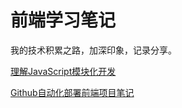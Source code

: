 # 前端学习笔记
我的技术积累之路，加深印象，记录分享。


[理解JavaScript模块化开发](https://github.com/xiaqi129/blog-notes/blob/master/%E7%90%86%E8%A7%A3JavaScript%E6%A8%A1%E5%9D%97%E5%8C%96%E5%BC%80%E5%8F%91.md)

[Github自动化部署前端项目笔记](https://github.com/xiaqi129/blog-notes/blob/master/Github%20Action%E8%87%AA%E5%8A%A8%E5%8C%96%E9%83%A8%E7%BD%B2%E5%89%8D%E7%AB%AF%E9%A1%B9%E7%9B%AE%E7%AC%94%E8%AE%B0.md)
